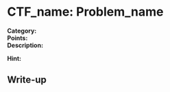 <!-- This markdown file is writeup template. -->

# CTF_name: Problem_name

**Category:**  
**Points:**  
**Description:**  

>

**Hint:**

>

## Write-up
